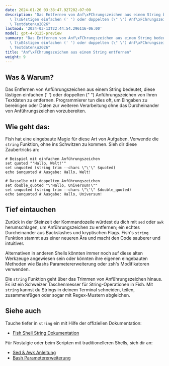 ```yaml
---
date: 2024-01-26 03:38:47.927202-07:00
description: "Das Entfernen von Anf\xFChrungszeichen aus einem String bedeutet, diese\
  \ l\xE4stigen einfachen (' ') oder doppelten (\" \") Anf\xFChrungszeichen von Ihren\
  \ Textdaten\u2026"
lastmod: '2024-03-13T22:44:54.296116-06:00'
model: gpt-4-0125-preview
summary: "Das Entfernen von Anf\xFChrungszeichen aus einem String bedeutet, diese\
  \ l\xE4stigen einfachen (' ') oder doppelten (\" \") Anf\xFChrungszeichen von Ihren\
  \ Textdaten\u2026"
title: "Anf\xFChrungszeichen aus einem String entfernen"
weight: 9
---
```


## Was & Warum?

Das Entfernen von Anführungszeichen aus einem String bedeutet, diese lästigen einfachen (' ') oder doppelten (" ") Anführungszeichen von Ihren Textdaten zu entfernen. Programmierer tun dies oft, um Eingaben zu bereinigen oder Daten zur weiteren Verarbeitung ohne das Durcheinander von Anführungszeichen vorzubereiten.

## Wie geht das:

Fish hat eine eingebaute Magie für diese Art von Aufgaben. Verwende die `string` Funktion, ohne ins Schwitzen zu kommen. Sieh dir diese Zaubertricks an:

```fish
# Beispiel mit einfachen Anführungszeichen
set quoted "'Hallo, Welt!'"
set unquoted (string trim --chars \"\'\" $quoted)
echo $unquoted # Ausgabe: Hallo, Welt!

# Dasselbe mit doppelten Anführungszeichen
set double_quoted "\"Hallo, Universum!\""
set unquoted (string trim --chars \"\'\" $double_quoted)
echo $unquoted # Ausgabe: Hallo, Universum!
```

## Tief eintauchen

Zurück in der Steinzeit der Kommandozeile würdest du dich mit `sed` oder `awk` herumschlagen, um Anführungszeichen zu entfernen; ein echtes Durcheinander aus Backslashes und kryptischen Flags. Fish's `string` Funktion stammt aus einer neueren Ära und macht den Code sauberer und intuitiver.

Alternativen in anderen Shells könnten immer noch auf diese alten Werkzeuge angewiesen sein oder könnten ihre eigenen eingebauten Methoden wie Bashs Parametererweiterung oder zsh's Modifikatoren verwenden.

Die `string` Funktion geht über das Trimmen von Anführungszeichen hinaus. Es ist ein Schweizer Taschenmesser für String-Operationen in Fish. Mit `string` kannst du Strings in deinem Terminal schneiden, teilen, zusammenfügen oder sogar mit Regex-Mustern abgleichen.

## Siehe auch

Tauche tiefer in `string` ein mit Hilfe der offiziellen Dokumentation:
- [Fish Shell String Dokumentation](https://fishshell.com/docs/current/commands.html#string)

Für Nostalgie oder beim Scripten mit traditionelleren Shells, sieh dir an:
- [Sed & Awk Anleitung](https://www.grymoire.com/Unix/Sed.html)
- [Bash Parametererweiterung](https://www.gnu.org/software/bash/manual/html_node/Shell-Parameter-Expansion.html)
